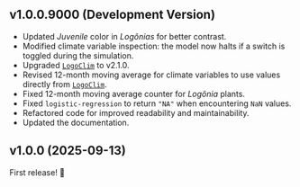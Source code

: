 ## v1.0.0.9000 (Development Version)

- Updated *Juvenile* color in *Logônias* for better contrast.
- Modified climate variable inspection: the model now halts if a switch is toggled during the simulation.
- Upgraded [`LogoClim`](https://github.com/sustentarea/logoclim) to v2.1.0.
- Revised 12-month moving average for climate variables to use values directly from [`LogoClim`](https://github.com/sustentarea/logoclim).
- Fixed 12-month moving average counter for *Logônia* plants.
- Fixed `logistic-regression` to return `"NA"` when encountering `NaN` values.
- Refactored code for improved readability and maintainability.
- Updated the documentation.

## v1.0.0 (2025-09-13)

First release! 🎉
